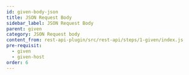 ```yaml
---
id: given-body-json
title: JSON Request Body
sidebar_label: JSON Request Body
parent: given
category: JSON Request body
content_from: rest-api-plugin/src/rest-api/steps/1-given/index.js
pre-requisit:
  - given
  - given-host
order: 6
---
```


